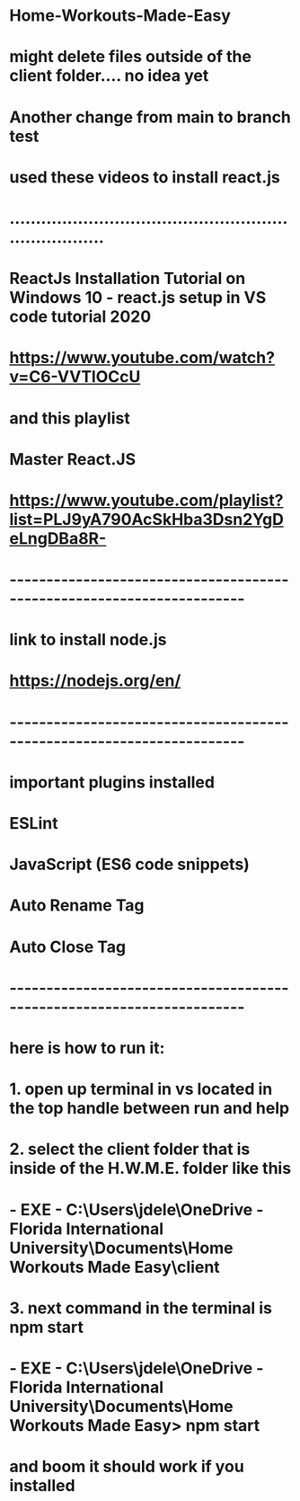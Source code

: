 # Home-Workouts-Made-Easy

# might delete files outside of the client folder.... no idea yet

# Another change from main to branch test

# used these videos to install react.js

# .......................................................................

# ReactJs Installation Tutorial on Windows 10 - react.js setup in VS code tutorial 2020

# https://www.youtube.com/watch?v=C6-VVTlOCcU

# and this playlist

# Master React.JS

# https://www.youtube.com/playlist?list=PLJ9yA790AcSkHba3Dsn2YgDeLngDBa8R-

# ----------------------------------------------------------------------

# link to install node.js

# https://nodejs.org/en/

# ----------------------------------------------------------------------

# important plugins installed

# ESLint

# JavaScript (ES6 code snippets)

# Auto Rename Tag

# Auto Close Tag

# ----------------------------------------------------------------------

# here is how to run it:

# 1. open up terminal in vs located in the top handle between run and help

# 2. select the client folder that is inside of the H.W.M.E. folder like this

# - EXE - C:\Users\jdele\OneDrive - Florida International University\Documents\Home Workouts Made Easy\client

# 3. next command in the terminal is npm start

# - EXE - C:\Users\jdele\OneDrive - Florida International University\Documents\Home Workouts Made Easy> npm start

# and boom it should work if you installed
